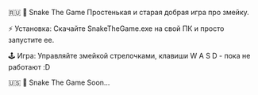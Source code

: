 🇷🇺
🐍 Snake The Game
Простенькая и старая добрая игра про змейку.

⚡ Установка:
Скачайте SnakeTheGame.exe на свой ПК и просто запустите ее.

🕹️ Игра:
Управляйте змейкой стрелочками, клавиши W A S D - пока не работают :D


🇺🇸
🐍 Snake The Game
Soon...
